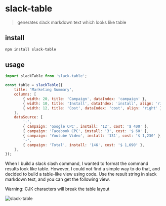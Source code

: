 # slack-table

> generates slack markdown text which looks like table

## install

```bash
npm install slack-table
```

## usage

```javascript
import slackTable from 'slack-table';

const table = slackTable({
	title: 'Marketing Summary',
	columns: [
		{ width: 20, title: 'Campaign', dataIndex: 'campaign' },
		{ width: 10, title: 'Install', dataIndex: 'install', align: 'right' },
		{ width: 12, title: 'Cost', dataIndex: 'cost', align: 'right' },
	],
	dataSource: [
		'-',
		{ campaign: 'Google CPC', install: '12', cost: '$ 400' },
		{ campaign: 'Facebook CPC', install: '3', cost: '$ 60' },
		{ campaign: 'Youtube Video', install: '131', cost: '$ 1,230' },
		'-',
		{ campaign: 'Total', install: '146', cost: '$ 1,690' },
	],
});
```

When I build a slack slash command, I wanted to format the command results look like table. However, I could not find a simple way to do that, and decided to build a table-like view using code. Use the result string in slack markdown text, and you can get the following view.

Warning: CJK characters will break the table layout

![slack-table](https://user-images.githubusercontent.com/445464/86894539-291b2780-c13e-11ea-83e1-7bd3ace9320b.png)
